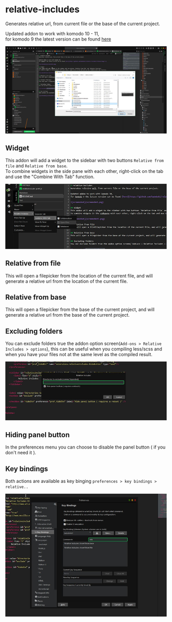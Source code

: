 # relative-includes
Generates relative url, from current file or the base of the current project.

Updated addon to work with komodo 10 - 11,  
for komodo 9 the latest version can be found [here](https://github.com/babobski/relative-includes/releases/tag/1.1)

![screenshot](screenshot.jpg)

## Widget
This addon will add a widget to the sidebar with two buttons `Relative from file` and `Relative from base`.  
To combine widgets in the side pane with each other, right-click on the tab and use the "Combine With Tab" function.

![screenshot](screenshot1.jpg)

## Relative from file
This will open a filepicker from the location of the current file, and will generate a relative url from the location of the current file.

## Relative from base
This will open a filepicker from the base of the current project, and will generate a relative url from the base of the current project.

## Excluding folders
You can exclude folders true the addon option screen(`Add-ons > Relative Includes > options`), this can be useful when you compiling less/scss and when you have your files not at the same level as the compiled result.

![screenshot](screenshot2.jpg)

## Hiding panel button
In the preferences menu you can choose to disable the panel button ( if you don't need it ).

## Key bindings
Both actions are available as key binging `preferences > key bindings > relative..`

![screenshot](screenshot3.jpg)
